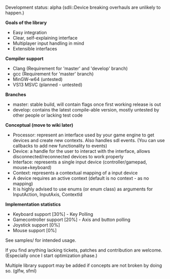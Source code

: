 Development status: alpha (sdli::Device breaking overhauls are unlikely to happen.)


**Goals of the library**
* Easy integration
* Clear, self-explaining interface
* Multiplayer input handling in mind
* Extensible interfaces


**Compiler support**
* Clang (Requirement for 'master' and 'develop' branch)
* gcc (Requirement for 'master' branch)
* MinGW-w64 (untested)
* VS13 MSVC (planned - untested)

**Branches**
* master: stable build, will contain flags once first working release is out
* develop: contains the latest compile-able version, mostly untested by other people or lacking test code


**Conceptual (move to wiki later)**
* Processor: represent an interface used by your game engine to get devices and create new contexts. Also handles sdl events. (You can use callbacks to add new functionality to events)
* Device: a handle for the user to interact with the interface, allows disconnected/reconnected devices to work properly
* Interface: represents a single input device (controller/gamepad, mouse+keyboard)
* Context: represents a contextual mapping of a input device
* A device requires an active context (default is no context - as no mapping)
* It is highly advised to use enums (or enum class) as arguments for InputAction, InputAxis, ContextId


**Implementation statistics**
* Keyboard support [30%] - Key Polling
* Gamecontroller support [20%] - Axis and button polling
* Joystick support [0%]
* Mouse support [0%]


See samples/ for intended usage.


If you find anything lacking tickets, patches and contribution are welcome. (Especially once I start optimization phase.)

Multiple library support may be added if concepts are not broken by doing so. (glfw, sfml)
